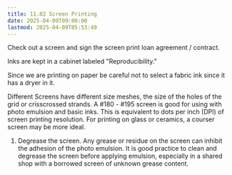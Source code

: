 ```yaml
---
title: 11.02 Screen Printing
date: 2025-04-09T09:00:00
lastmod: 2025-04-09T05:53:49
---
```


Check out a screen and sign the screen print loan agreement / contract.

Inks are kept in a cabinet labeled "Reproducibility."

Since we are printing on paper be careful not to select a fabric ink since it has a dryer in it.

Different Screens have different size meshes, the size of the holes of the grid or crisscrossed strands. A #180 - #195 screen is good for using with photo emulsion and basic inks. This is equivalent to dots per inch (DPI) of screen printing resolution. For printing on glass or ceramics, a courser screen may be more ideal.

1. Degrease the screen. Any grease or residue on the screen can inhibit the adhesion of the photo emulsion. It is good practice to clean and degrease the screen before applying emulsion, especially in a shared shop with a borrowed screen of unknown grease content.

